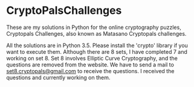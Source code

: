 # CryptoPalsChallenges

These are my solutions in Python for the online cryptography puzzles, Cryptopals Challenges, also known as Matasano Cryptopals challenges.

All the solutions are in Python 3.5. Please install the 'crypto' library if you want to execute them.
Although there are 8 sets, I have completed 7 and working on set 8. Set 8 involves Elliptic Curve Cryptography, and the questions are removed from the website. We have to send a mail to set8.cryptopals@gmail.com to receive the questions. I received the questions and currently working on them.
